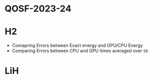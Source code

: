 # QOSF-2023-24

# H2

- Comapring Errors between Exact energy and GPU/CPU Energy
[](./images/t4_errors.png)
- Comparing Errors between CPU and GPU times averaged over `50`

# LiH
